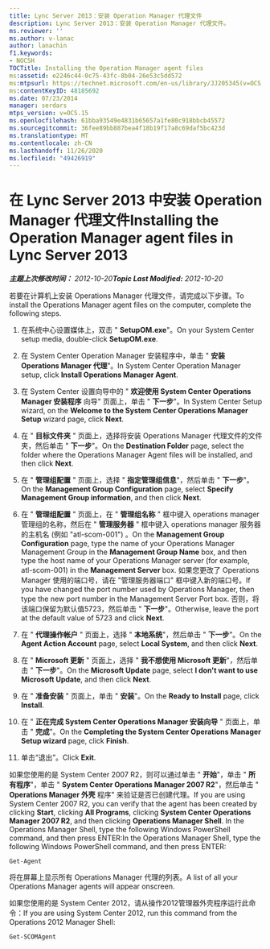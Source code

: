 ```yaml
---
title: Lync Server 2013：安装 Operation Manager 代理文件
description: Lync Server 2013：安装 Operation Manager 代理文件。
ms.reviewer: ''
ms.author: v-lanac
author: lanachin
f1.keywords:
- NOCSH
TOCTitle: Installing the Operation Manager agent files
ms:assetid: e2246c44-0c75-43fc-8b04-26e53c5dd572
ms:mtpsurl: https://technet.microsoft.com/en-us/library/JJ205345(v=OCS.15)
ms:contentKeyID: 48185692
ms.date: 07/23/2014
manager: serdars
mtps_version: v=OCS.15
ms.openlocfilehash: 61bba93549e4831b65657a1fe80c918bbcb45572
ms.sourcegitcommit: 36fee89bb887bea4f18b19f17a8c69daf5bc423d
ms.translationtype: MT
ms.contentlocale: zh-CN
ms.lasthandoff: 11/26/2020
ms.locfileid: "49426919"
---
```

# <a name="installing-the-operation-manager-agent-files-in-lync-server-2013"></a><span data-ttu-id="31d2b-103">在 Lync Server 2013 中安装 Operation Manager 代理文件</span><span class="sxs-lookup"><span data-stu-id="31d2b-103">Installing the Operation Manager agent files in Lync Server 2013</span></span>

<div data-xmlns="http://www.w3.org/1999/xhtml">

<div class="topic" data-xmlns="http://www.w3.org/1999/xhtml" data-msxsl="urn:schemas-microsoft-com:xslt" data-cs="https://msdn.microsoft.com/">

<div data-asp="https://msdn2.microsoft.com/asp">



</div>

<div id="mainSection">

<div id="mainBody"><span data-ttu-id="31d2b-104">

<span> </span></span><span class="sxs-lookup"><span data-stu-id="31d2b-104">

<span> </span></span></span>

<span data-ttu-id="31d2b-105">_**主题上次修改时间：** 2012-10-20_</span><span class="sxs-lookup"><span data-stu-id="31d2b-105">_**Topic Last Modified:** 2012-10-20_</span></span>

<span data-ttu-id="31d2b-106">若要在计算机上安装 Operations Manager 代理文件，请完成以下步骤。</span><span class="sxs-lookup"><span data-stu-id="31d2b-106">To install the Operations Manager agent files on the computer, complete the following steps.</span></span>

1.  <span data-ttu-id="31d2b-107">在系统中心设置媒体上，双击 " **SetupOM.exe**"。</span><span class="sxs-lookup"><span data-stu-id="31d2b-107">On your System Center setup media, double-click **SetupOM.exe**.</span></span>

2.  <span data-ttu-id="31d2b-108">在 System Center Operation Manager 安装程序中，单击 " **安装 Operations Manager 代理**"。</span><span class="sxs-lookup"><span data-stu-id="31d2b-108">In System Center Operation Manager setup, click **Install Operations Manager Agent**.</span></span>

3.  <span data-ttu-id="31d2b-109">在 System Center 设置向导中的 " **欢迎使用 System Center Operations Manager 安装程序** 向导" 页面上，单击 " **下一步**"。</span><span class="sxs-lookup"><span data-stu-id="31d2b-109">In System Center Setup wizard, on the **Welcome to the System Center Operations Manager Setup** wizard page, click **Next**.</span></span>

4.  <span data-ttu-id="31d2b-110">在 " **目标文件夹** " 页面上，选择将安装 Operations Manager 代理文件的文件夹，然后单击 " **下一步**"。</span><span class="sxs-lookup"><span data-stu-id="31d2b-110">On the **Destination Folder** page, select the folder where the Operations Manager Agent files will be installed, and then click **Next**.</span></span>

5.  <span data-ttu-id="31d2b-111">在 " **管理组配置** " 页面上，选择 " **指定管理组信息**"，然后单击 " **下一步**"。</span><span class="sxs-lookup"><span data-stu-id="31d2b-111">On the **Management Group Configuration** page, select **Specify Management Group information**, and then click **Next**.</span></span>

6.  <span data-ttu-id="31d2b-112">在 " **管理组配置** " 页面上，在 " **管理组名称** " 框中键入 operations manager 管理组的名称，然后在 " **管理服务器** " 框中键入 operations manager 服务器的主机名 (例如 "atl-scom-001") 。</span><span class="sxs-lookup"><span data-stu-id="31d2b-112">On the **Management Group Configuration** page, type the name of your Operations Manager Management Group in the **Management Group Name** box, and then type the host name of your Operations Manager server (for example, atl-scom-001) in the **Management Server** box.</span></span> <span data-ttu-id="31d2b-113">如果您更改了 Operations Manager 使用的端口号，请在 "管理服务器端口" 框中键入新的端口号。</span><span class="sxs-lookup"><span data-stu-id="31d2b-113">If you have changed the port number used by Operations Manager, then type the new port number in the Management Server Port box.</span></span> <span data-ttu-id="31d2b-114">否则，将该端口保留为默认值5723，然后单击 " **下一步**"。</span><span class="sxs-lookup"><span data-stu-id="31d2b-114">Otherwise, leave the port at the default value of 5723 and click **Next**.</span></span>

7.  <span data-ttu-id="31d2b-115">在 " **代理操作帐户** " 页面上，选择 " **本地系统**"，然后单击 " **下一步**"。</span><span class="sxs-lookup"><span data-stu-id="31d2b-115">On the **Agent Action Account** page, select **Local System**, and then click **Next**.</span></span>

8.  <span data-ttu-id="31d2b-116">在 " **Microsoft 更新** " 页面上，选择 " **我不想使用 Microsoft 更新**"，然后单击 " **下一步**"。</span><span class="sxs-lookup"><span data-stu-id="31d2b-116">On the **Microsoft Update** page, select **I don't want to use Microsoft Update**, and then click **Next**.</span></span>

9.  <span data-ttu-id="31d2b-117">在 " **准备安装** " 页面上，单击 " **安装**"。</span><span class="sxs-lookup"><span data-stu-id="31d2b-117">On the **Ready to Install** page, click **Install**.</span></span>

10. <span data-ttu-id="31d2b-118">在 " **正在完成 System Center Operations Manager 安装向导** " 页面上，单击 " **完成**"。</span><span class="sxs-lookup"><span data-stu-id="31d2b-118">On the **Completing the System Center Operations Manager Setup wizard** page, click **Finish**.</span></span>

11. <span data-ttu-id="31d2b-119">单击“退出”。</span><span class="sxs-lookup"><span data-stu-id="31d2b-119">Click **Exit**.</span></span>

<span data-ttu-id="31d2b-120">如果您使用的是 System Center 2007 R2，则可以通过单击 " **开始**"，单击 " **所有程序**"，单击 " **System Center Operations Manager 2007 R2**"，然后单击 " **Operations Manager 外壳** 程序" 来验证是否已创建代理。</span><span class="sxs-lookup"><span data-stu-id="31d2b-120">If you are using System Center 2007 R2, you can verify that the agent has been created by clicking **Start**, clicking **All Programs**, clicking **System Center Operations Manager 2007 R2**, and then clicking **Operations Manager Shell**.</span></span> <span data-ttu-id="31d2b-121">In the Operations Manager Shell, type the following Windows PowerShell command, and then press ENTER:</span><span class="sxs-lookup"><span data-stu-id="31d2b-121">In the Operations Manager Shell, type the following Windows PowerShell command, and then press ENTER:</span></span>

    Get-Agent 

<span data-ttu-id="31d2b-122">将在屏幕上显示所有 Operations Manager 代理的列表。</span><span class="sxs-lookup"><span data-stu-id="31d2b-122">A list of all your Operations Manager agents will appear onscreen.</span></span>

<span data-ttu-id="31d2b-123">如果您使用的是 System Center 2012，请从操作2012管理器外壳程序运行此命令：</span><span class="sxs-lookup"><span data-stu-id="31d2b-123">If you are using System Center 2012, run this command from the Operations 2012 Manager Shell:</span></span>

    Get-SCOMAgent

<span data-ttu-id="31d2b-124"></div>

<span> </span>

</div>

</div>

</span><span class="sxs-lookup"><span data-stu-id="31d2b-124"></div>

<span> </span>

</div>

</div>

</span></span></div>

